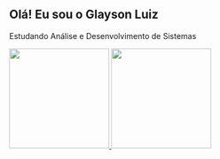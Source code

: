 ## Olá! Eu sou o Glayson Luiz

Estudando  Análise e Desenvolvimento de Sistemas

<div>
  <a href="https://github.com/GlaysonLuiz1">
  <img height="180em" src="https://github-readme-stats.vercel.app/api?username=glaysonluiz1&show_icons=true&theme=dracula&include_all_commits=true&count_private=true"/>
  <img height="180em" src="https://github-readme-stats.vercel.app/api/top-langs/?username=glaysonluiz1&layout=compac&langs_count=16&theme=dracula"/>
<div>
  
